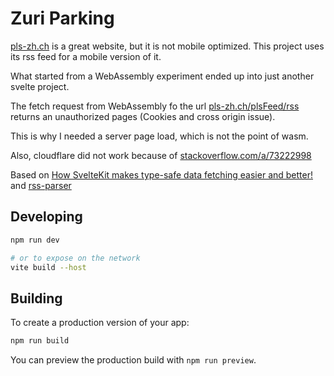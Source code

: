 # Zuri Parking

[pls-zh.ch](https://www.pls-zh.ch/) is a great website, but it is not mobile optimized. This project uses its rss feed for a mobile version of it.

What started from a WebAssembly experiment ended up into just another svelte project.

The fetch request from WebAssembly fo the url [pls-zh.ch/plsFeed/rss](pls-zh.ch/plsFeed/rss) returns an unauthorized pages (Cookies and cross origin issue).

This is why I needed a server page load, which is not the point of wasm.

Also, cloudflare did not work because of [stackoverflow.com/a/73222998](stackoverflow.com/a/73222998)


Based on [How SvelteKit makes type-safe data fetching easier and better!](https://dev.to/asheeshh/how-sveltekit-makes-type-safe-data-fetching-easier-and-better-1g7k)
and [rss-parser](https://www.npmjs.com/package/rss-parser)

## Developing

```bash
npm run dev

# or to expose on the network
vite build --host
```

## Building

To create a production version of your app:

```bash
npm run build
```

You can preview the production build with `npm run preview`.
